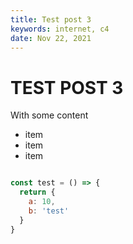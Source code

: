 ```yaml
---
title: Test post 3
keywords: internet, c4
date: Nov 22, 2021
---
```


# TEST POST 3
With some content

* item
* item
* item

```jsx

const test = () => {
  return {
    a: 10,
    b: 'test'
  }
}

```